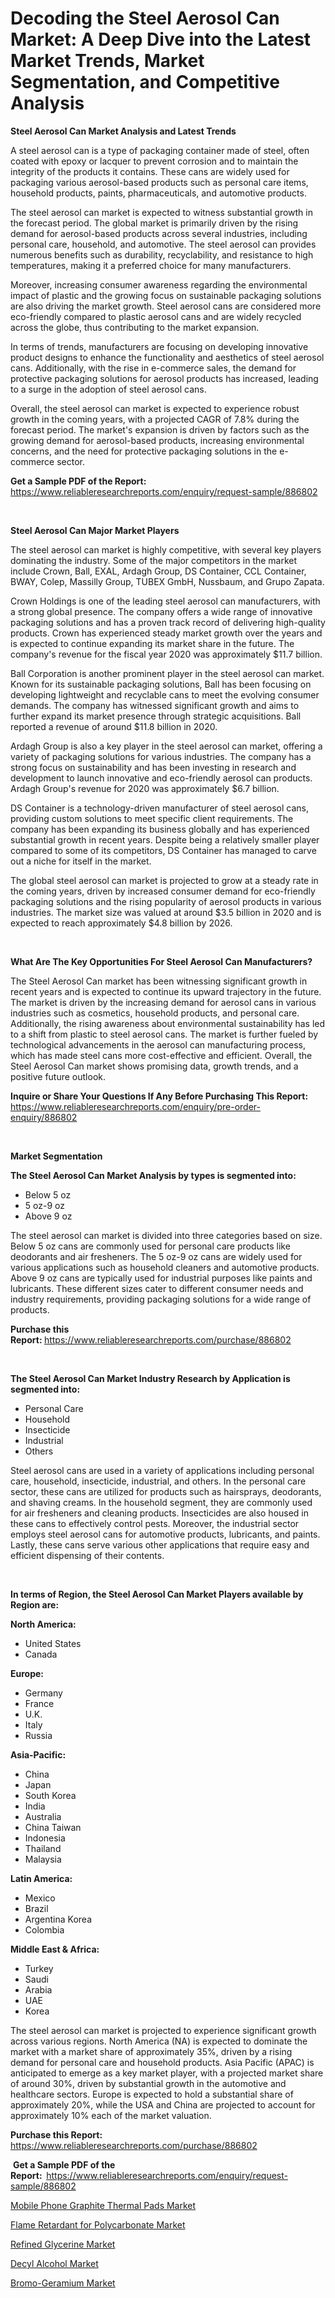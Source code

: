 <p><h1>Decoding the Steel Aerosol Can Market: A Deep Dive into the Latest Market Trends, Market Segmentation, and Competitive Analysis</h1></p><p><strong>Steel Aerosol Can Market Analysis and Latest Trends</strong></p>
<p><p>A steel aerosol can is a type of packaging container made of steel, often coated with epoxy or lacquer to prevent corrosion and to maintain the integrity of the products it contains. These cans are widely used for packaging various aerosol-based products such as personal care items, household products, paints, pharmaceuticals, and automotive products.</p><p>The steel aerosol can market is expected to witness substantial growth in the forecast period. The global market is primarily driven by the rising demand for aerosol-based products across several industries, including personal care, household, and automotive. The steel aerosol can provides numerous benefits such as durability, recyclability, and resistance to high temperatures, making it a preferred choice for many manufacturers.</p><p>Moreover, increasing consumer awareness regarding the environmental impact of plastic and the growing focus on sustainable packaging solutions are also driving the market growth. Steel aerosol cans are considered more eco-friendly compared to plastic aerosol cans and are widely recycled across the globe, thus contributing to the market expansion.</p><p>In terms of trends, manufacturers are focusing on developing innovative product designs to enhance the functionality and aesthetics of steel aerosol cans. Additionally, with the rise in e-commerce sales, the demand for protective packaging solutions for aerosol products has increased, leading to a surge in the adoption of steel aerosol cans.</p><p>Overall, the steel aerosol can market is expected to experience robust growth in the coming years, with a projected CAGR of 7.8% during the forecast period. The market's expansion is driven by factors such as the growing demand for aerosol-based products, increasing environmental concerns, and the need for protective packaging solutions in the e-commerce sector.</p></p>
<p><strong>Get a Sample PDF of the Report:&nbsp;</strong> <a href="https://www.reliableresearchreports.com/enquiry/request-sample/886802">https://www.reliableresearchreports.com/enquiry/request-sample/886802</a></p>
<p>&nbsp;</p>
<p><strong>Steel Aerosol Can Major Market Players</strong></p>
<p><p>The steel aerosol can market is highly competitive, with several key players dominating the industry. Some of the major competitors in the market include Crown, Ball, EXAL, Ardagh Group, DS Container, CCL Container, BWAY, Colep, Massilly Group, TUBEX GmbH, Nussbaum, and Grupo Zapata.</p><p>Crown Holdings is one of the leading steel aerosol can manufacturers, with a strong global presence. The company offers a wide range of innovative packaging solutions and has a proven track record of delivering high-quality products. Crown has experienced steady market growth over the years and is expected to continue expanding its market share in the future. The company's revenue for the fiscal year 2020 was approximately $11.7 billion.</p><p>Ball Corporation is another prominent player in the steel aerosol can market. Known for its sustainable packaging solutions, Ball has been focusing on developing lightweight and recyclable cans to meet the evolving consumer demands. The company has witnessed significant growth and aims to further expand its market presence through strategic acquisitions. Ball reported a revenue of around $11.8 billion in 2020.</p><p>Ardagh Group is also a key player in the steel aerosol can market, offering a variety of packaging solutions for various industries. The company has a strong focus on sustainability and has been investing in research and development to launch innovative and eco-friendly aerosol can products. Ardagh Group's revenue for 2020 was approximately $6.7 billion.</p><p>DS Container is a technology-driven manufacturer of steel aerosol cans, providing custom solutions to meet specific client requirements. The company has been expanding its business globally and has experienced substantial growth in recent years. Despite being a relatively smaller player compared to some of its competitors, DS Container has managed to carve out a niche for itself in the market.</p><p>The global steel aerosol can market is projected to grow at a steady rate in the coming years, driven by increased consumer demand for eco-friendly packaging solutions and the rising popularity of aerosol products in various industries. The market size was valued at around $3.5 billion in 2020 and is expected to reach approximately $4.8 billion by 2026.</p></p>
<p>&nbsp;</p>
<p><strong>What Are The Key Opportunities For Steel Aerosol Can Manufacturers?</strong></p>
<p><p>The Steel Aerosol Can market has been witnessing significant growth in recent years and is expected to continue its upward trajectory in the future. The market is driven by the increasing demand for aerosol cans in various industries such as cosmetics, household products, and personal care. Additionally, the rising awareness about environmental sustainability has led to a shift from plastic to steel aerosol cans. The market is further fueled by technological advancements in the aerosol can manufacturing process, which has made steel cans more cost-effective and efficient. Overall, the Steel Aerosol Can market shows promising data, growth trends, and a positive future outlook.</p></p>
<p><strong>Inquire or Share Your Questions If Any Before Purchasing This Report:</strong> <a href="https://www.reliableresearchreports.com/enquiry/pre-order-enquiry/886802">https://www.reliableresearchreports.com/enquiry/pre-order-enquiry/886802</a></p>
<p>&nbsp;</p>
<p><strong>Market Segmentation</strong></p>
<p><strong>The Steel Aerosol Can Market Analysis by types is segmented into:</strong></p>
<p><ul><li>Below 5 oz</li><li>5 oz-9 oz</li><li>Above 9 oz</li></ul></p>
<p><p>The steel aerosol can market is divided into three categories based on size. Below 5 oz cans are commonly used for personal care products like deodorants and air fresheners. The 5 oz-9 oz cans are widely used for various applications such as household cleaners and automotive products. Above 9 oz cans are typically used for industrial purposes like paints and lubricants. These different sizes cater to different consumer needs and industry requirements, providing packaging solutions for a wide range of products.</p></p>
<p><strong>Purchase this Report:&nbsp;</strong><a href="https://www.reliableresearchreports.com/purchase/886802">https://www.reliableresearchreports.com/purchase/886802</a></p>
<p>&nbsp;</p>
<p><strong>The Steel Aerosol Can Market Industry Research by Application is segmented into:</strong></p>
<p><ul><li>Personal Care</li><li>Household</li><li>Insecticide</li><li>Industrial</li><li>Others</li></ul></p>
<p><p>Steel aerosol cans are used in a variety of applications including personal care, household, insecticide, industrial, and others. In the personal care sector, these cans are utilized for products such as hairsprays, deodorants, and shaving creams. In the household segment, they are commonly used for air fresheners and cleaning products. Insecticides are also housed in these cans to effectively control pests. Moreover, the industrial sector employs steel aerosol cans for automotive products, lubricants, and paints. Lastly, these cans serve various other applications that require easy and efficient dispensing of their contents.</p></p>
<p>&nbsp;</p>
<p><strong>In terms of Region, the Steel Aerosol Can Market Players available by Region are:</strong></p>
<p>
    <p> <strong> North America: </strong>
        <ul>
            <li>United States</li>
            <li>Canada</li>
        </ul>
        </p> 
    <p> <strong> Europe: </strong>
        <ul>
            <li>Germany</li>
            <li>France</li>
            <li>U.K.</li>
            <li>Italy</li>
            <li>Russia</li>
        </ul>
        </p> 
    <p> <strong> Asia-Pacific: </strong>
        <ul>
            <li>China</li>
            <li>Japan</li>
            <li>South Korea</li>
            <li>India</li>
            <li>Australia</li>
            <li>China Taiwan</li>
            <li>Indonesia</li>
            <li>Thailand</li>
            <li>Malaysia</li>
        </ul>
        </p> 
    <p> <strong> Latin America: </strong>
        <ul>
            <li>Mexico</li>
            <li>Brazil</li>
            <li>Argentina Korea</li>
            <li>Colombia</li>
        </ul>
        </p> 
    <p> <strong> Middle East & Africa: </strong>
        <ul>
            <li>Turkey</li>
            <li>Saudi</li>
            <li>Arabia</li>
            <li>UAE</li>
            <li>Korea</li>
        </ul>
    </p>
    </p>
<p><p>The steel aerosol can market is projected to experience significant growth across various regions. North America (NA) is expected to dominate the market with a market share of approximately 35%, driven by a rising demand for personal care and household products. Asia Pacific (APAC) is anticipated to emerge as a key market player, with a projected market share of around 30%, driven by substantial growth in the automotive and healthcare sectors. Europe is expected to hold a substantial share of approximately 20%, while the USA and China are projected to account for approximately 10% each of the market valuation.</p></p>
<p><strong>Purchase this Report: </strong><a href="https://www.reliableresearchreports.com/purchase/886802">https://www.reliableresearchreports.com/purchase/886802</a></p>
<p>&nbsp;<strong>Get a Sample PDF of the Report:&nbsp;&nbsp;</strong><a href="https://www.reliableresearchreports.com/enquiry/request-sample/886802">https://www.reliableresearchreports.com/enquiry/request-sample/886802</a></p>
<p><strong></strong></p>
<p><p><a href="https://github.com/vimar16th/Market-Research-Report-List-2/blob/main/mobile-phone-graphite-thermal-pads-market.md">Mobile Phone Graphite Thermal Pads Market</a></p><p><a href="https://github.com/sofayahoo2023/Market-Research-Report-List-2/blob/main/flame-retardant-for-polycarbonate-market.md">Flame Retardant for Polycarbonate Market</a></p><p><a href="https://www.linkedin.com/pulse/refined-glycerine-market-size-growth-outlook-from-2024-ivh8c?trackingId=eWr%2BodFTRL2e55veHeL0JA%3D%3D">Refined Glycerine Market</a></p><p><a href="https://www.linkedin.com/pulse/decyl-alcohol-market-research-report-reveals-latest-trends-enikc?trackingId=BCJx9%2BEfTuKnLiplx5r%2F%2Fw%3D%3D">Decyl Alcohol Market</a></p><p><a href="https://www.linkedin.com/pulse/bromo-geramium-market-analysis-examines-its-scope-growth-0bjac?trackingId=Y0fg1SRwTzq1riqmvDjCyA%3D%3D">Bromo-Geramium Market</a></p></p>